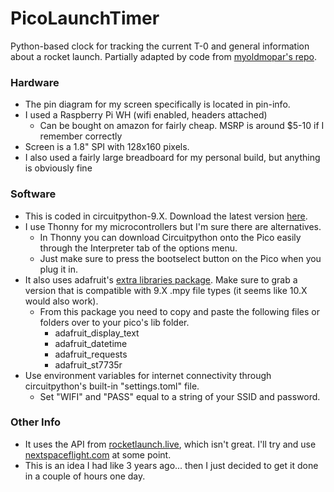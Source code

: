 # PicoLaunchTimer
Python-based clock for tracking the current T-0 and general information about a rocket launch.
Partially adapted by code from [myoldmopar's repo](https://github.com/okielife/TemperatureSensing).

### Hardware
- The pin diagram for my screen specifically is located in pin-info.
- I used a Raspberry Pi WH (wifi enabled, headers attached)
  - Can be bought on amazon for fairly cheap. MSRP is around $5-10 if I remember correctly
- Screen is a 1.8" SPI with 128x160 pixels.
- I also used a fairly large breadboard for my personal build, but anything is obviously fine

### Software
- This is coded in circuitpython-9.X. Download the latest version [here](https://circuitpython.org/board/raspberry_pi_pico_w/).
- I use Thonny for my microcontrollers but I'm sure there are alternatives.
  - In Thonny you can download Circuitpython onto the Pico easily through the Interpreter tab of the options menu.
  - Just make sure to press the bootselect button on the Pico when you plug it in.
- It also uses adafruit's [extra libraries package](https://circuitpython.org/libraries). Make sure to grab a version that is compatible with 9.X .mpy file types (it seems like 10.X would also work).
  - From this package you need to copy and paste the following files or folders over to your pico's lib folder.
    - adafruit_display_text
    - adafruit_datetime
    - adafruit_requests
    - adafruit_st7735r
- Use environment variables for internet connectivity through circuitpython's built-in "settings.toml" file. 
  - Set "WIFI" and "PASS" equal to a string of your SSID and password.

### Other Info
- It uses the API from [rocketlaunch.live](https://rocketlaunch.live), which isn't great. I'll try and use [nextspaceflight.com](https://nextspaceflight.com) at some point.
- This is an idea I had like 3 years ago... then I just decided to get it done in a couple of hours one day.